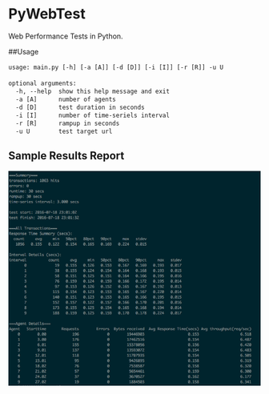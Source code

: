 # PyWebTest

Web Performance Tests in Python.

##Usage

~~~
usage: main.py [-h] [-a [A]] [-d [D]] [-i [I]] [-r [R]] -u U

optional arguments:
  -h, --help  show this help message and exit
  -a [A]      number of agents
  -d [D]      test duration in seconds
  -i [I]      number of time-seriels interval
  -r [R]      rampup in seconds
  -u U        test target url
 ~~~

## Sample Results Report
![](/sample.png)